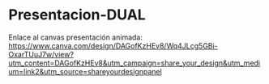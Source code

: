 # Presentacion-DUAL
Enlace al canvas presentación animada:
https://www.canva.com/design/DAGofKzHEv8/Wq4JLcg5GBi-OxarTUuJ7w/view?utm_content=DAGofKzHEv8&utm_campaign=share_your_design&utm_medium=link2&utm_source=shareyourdesignpanel
